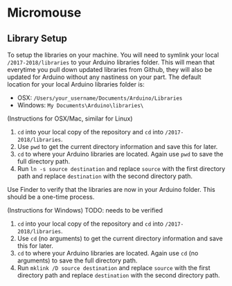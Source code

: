 # Micromouse

## Library Setup
To setup the libraries on your machine. You will need to symlink your local `/2017-2018/libraries` to your Arduino libraries folder. This will mean that everytime you pull down updated libraries from Github, they will also be updated for Arduino without any nastiness on your part. The default location for your local Arduino libraries folder is:
* OSX: `/Users/your_username/Documents/Arduino/Libraries`
* Windows: `My Documents\Arduino\libraries\`

(Instructions for OSX/Mac, similar for Linux)
1. `cd` into your local copy of the repository and `cd` into `/2017-2018/libraries`.
2. Use `pwd` to get the current directory information and save this for later.
3. `cd` to where your Arduino libraries are located. Again use `pwd` to save the full directory path.
4. Run `ln -s source destination` and replace `source` with the first directory path and replace `destination` with the second directory path.

Use Finder to verify that the libraries are now in your Arduino folder. This should be a one-time process.

(Instructions for Windows) TODO: needs to be verified
1. `cd` into your local copy of the repository and `cd` into `/2017-2018/libraries`.
2. Use `cd` (no arguments) to get the current directory information and save this for later.
3. `cd` to where your Arduino libraries are located. Again use `cd` (no arguments) to save the full directory path.
4. Run `mklink /D source destination` and replace `source` with the first directory path and replace `destination` with the second directory path.